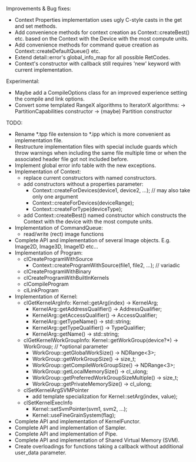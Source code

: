Improvements & Bug fixes:
- Context Properties implementation uses ugly C-style casts in the get and set methods.
- Add convenience methods for context creation as Context::createBest() etc. based on
  the Context with the Device with the most compute units.
- Add convenience methods for command queue creation as Context::createDefaultQueue() etc.
- Extend detail::error's global_info_map for all possible RetCodes.
- Context's constructor with callback still requires 'new' keyword with current implementation.

Experimental:
- Maybe add a CompileOptions class for an improved experience setting the compile and link options.
- Convert some templated RangeX algorithms to IteratorX algorithms:
	-> PartitionCapabilities constructor
	-> (maybe) Partition constructor

TODO:
- Rename *.tpp file extension to *.ipp which is more convenient as implementation file.
- Restructure implementation files with special include guards which throw warnings when
  including the same file multiple time or when the associated header file got not included before.
- Implement global error info table with the new exceptions.
- Implementation of Context:
    - replace current constructors with named constructors.
    - add constructors without a properties parameter:
        - Context::createForDevices(device1, device2, ...); // may also take only one argument
        - Context::createForDevices(deviceRange);
        - Context::createForType(deviceType);
    - add Context::createBest() named constructor which constructs the Context with
      the device with the most compute units.
- Implementation of CommandQueue:
    - read/write (rect) image functions
- Complete API and implementation of several Image objects. E.g. Image2D, Image3D, Image1D etc...
- Implementation of Program:
    - clCreateProgramWithSource
        - Context::createProgramWithSource(file1, file2, ...); // variadic
    - clCreateProgramWithBinary
    - clCreateProgramWithBuiltInKernels
    - clCompileProgram
    - clLinkProgram
- Implementation of Kernel:
    - clGetKernelArgInfo: Kernel::getArg(index) -> KernelArg;
        - KernelArg::getAddressQualifier() -> AddressQualifier;
        - KernelArg::getAccessQualifier() -> AccessQualifier;
        - KernelArg::getTypeName() -> std::string;
        - KernelArg::getTypeQualifier() -> TypeQualifier;
        - KernelArg::getName() -> std::string;
    - clGetKernelWorkGroupInfo: Kernel::getWorkGroup(device?*) -> WorkGroup; // *optional parameter
        - WorkGroup::getGlobalWorkSize() -> NDRange<3>;
		- WorkGroup::getWorkGroupSize() -> size_t;
        - WorkGroup::getCompileWorkGroupSize() -> NDRange<3>;
        - WorkGroup::getLocalMemorySize() -> cl_ulong;
        - WorkGroup::getPreferredWorkGroupSizeMultiple() -> size_t;
        - WorkGroup::getPrivateMemorySize() -> cl_ulong;
    - clSetKernelArgSVMPointer
        - add template specialization for Kernel::setArg(index, value);
    - clSetKernelExecInfo
        - Kernel::setSvmPointer(svm1, svm2, ...);
        - Kernel::useFineGrainSystem(flag);
- Complete API and implementation of KernelFunctor.
- Complete API and implementation of Sampler.
- Complete API and implementation of Pipe.
- Complete API and implementation of Shared Virtual Memory (SVM).
- Create overloadings for functions taking a callback without additional user_data parameter.

